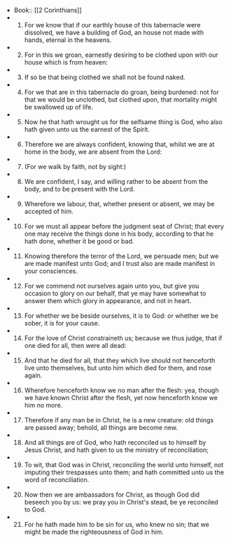 - Book:: [[2 Corinthians]]
- 1. For we know that if our earthly house of this tabernacle were dissolved, we have a building of God, an house not made with hands, eternal in the heavens.
- 2. For in this we groan, earnestly desiring to be clothed upon with our house which is from heaven:
- 3. If so be that being clothed we shall not be found naked.
- 4. For we that are in this tabernacle do groan, being burdened: not for that we would be unclothed, but clothed upon, that mortality might be swallowed up of life.
- 5. Now he that hath wrought us for the selfsame thing is God, who also hath given unto us the earnest of the Spirit.
- 6. Therefore we are always confident, knowing that, whilst we are at home in the body, we are absent from the Lord:
- 7. (For we walk by faith, not by sight:)
- 8. We are confident, I say, and willing rather to be absent from the body, and to be present with the Lord.
- 9. Wherefore we labour, that, whether present or absent, we may be accepted of him.
- 10. For we must all appear before the judgment seat of Christ; that every one may receive the things done in his body, according to that he hath done, whether it be good or bad.
- 11. Knowing therefore the terror of the Lord, we persuade men; but we are made manifest unto God; and I trust also are made manifest in your consciences.
- 12. For we commend not ourselves again unto you, but give you occasion to glory on our behalf, that ye may have somewhat to answer them which glory in appearance, and not in heart.
- 13. For whether we be beside ourselves, it is to God: or whether we be sober, it is for your cause.
- 14. For the love of Christ constraineth us; because we thus judge, that if one died for all, then were all dead:
- 15. And that he died for all, that they which live should not henceforth live unto themselves, but unto him which died for them, and rose again.
- 16. Wherefore henceforth know we no man after the flesh: yea, though we have known Christ after the flesh, yet now henceforth know we him no more.
- 17. Therefore if any man be in Christ, he is a new creature: old things are passed away; behold, all things are become new.
- 18. And all things are of God, who hath reconciled us to himself by Jesus Christ, and hath given to us the ministry of reconciliation;
- 19. To wit, that God was in Christ, reconciling the world unto himself, not imputing their trespasses unto them; and hath committed unto us the word of reconciliation.
- 20. Now then we are ambassadors for Christ, as though God did beseech you by us: we pray you in Christ's stead, be ye reconciled to God.
- 21. For he hath made him to be sin for us, who knew no sin; that we might be made the righteousness of God in him.
